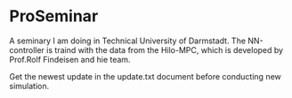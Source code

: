 # ProSeminar
A seminary I am doing in Technical University of Darmstadt. The NN-controller is traind with the data from the Hilo-MPC, which is developed by Prof.Rolf 
Findeisen and hie team.


Get the newest update in the update.txt document before conducting new simulation.
